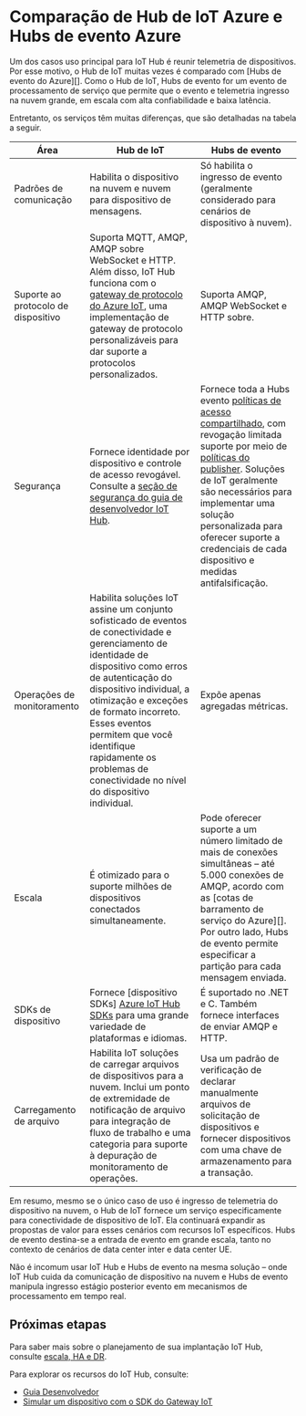 <properties
 pageTitle="Comparar o Azure Hub IoT aos Hubs de evento Azure | Microsoft Azure"
 description="Uma comparação dos serviços do Azure IoT Hub e Hubs de evento do Azure realce diferenças funcionais e casos de uso."
 services="iot-hub"
 documentationCenter=""
 authors="fsautomata"
 manager="timlt"
 editor=""/>

<tags
 ms.service="iot-hub"
 ms.devlang="na"
 ms.topic="article"
 ms.tgt_pltfrm="na"
 ms.workload="na"
 ms.date="06/06/2016"
 ms.author="elioda"/>

# <a name="comparison-of-azure-iot-hub-and-azure-event-hubs"></a>Comparação de Hub de IoT Azure e Hubs de evento Azure

Um dos casos uso principal para IoT Hub é reunir telemetria de dispositivos. Por esse motivo, o Hub de IoT muitas vezes é comparado com [Hubs de evento do Azure][]. Como o Hub de IoT, Hubs de evento for um evento de processamento de serviço que permite que o evento e telemetria ingresso na nuvem grande, em escala com alta confiabilidade e baixa latência.

Entretanto, os serviços têm muitas diferenças, que são detalhadas na tabela a seguir.

| Área | Hub de IoT | Hubs de evento |
| ---- | ------- | ---------- |
| Padrões de comunicação | Habilita o dispositivo na nuvem e nuvem para dispositivo de mensagens. | Só habilita o ingresso de evento (geralmente considerado para cenários de dispositivo à nuvem). |
| Suporte ao protocolo de dispositivo | Suporta MQTT, AMQP, AMQP sobre WebSocket e HTTP. Além disso, IoT Hub funciona com o [gateway de protocolo do Azure IoT][lnk-azure-protocol-gateway], uma implementação de gateway de protocolo personalizáveis para dar suporte a protocolos personalizados. | Suporta AMQP, AMQP WebSocket e HTTP sobre. |
| Segurança | Fornece identidade por dispositivo e controle de acesso revogável. Consulte a [seção de segurança do guia de desenvolvedor IoT Hub]. | Fornece toda a Hubs evento [políticas de acesso compartilhado][Event Hubs - security], com revogação limitada suporte por meio de [políticas do publisher][Event Hubs publisher policies]. Soluções de IoT geralmente são necessários para implementar uma solução personalizada para oferecer suporte a credenciais de cada dispositivo e medidas antifalsificação. |
| Operações de monitoramento | Habilita soluções IoT assine um conjunto sofisticado de eventos de conectividade e gerenciamento de identidade de dispositivo como erros de autenticação do dispositivo individual, a otimização e exceções de formato incorreto. Esses eventos permitem que você identifique rapidamente os problemas de conectividade no nível do dispositivo individual. | Expõe apenas agregadas métricas. |
| Escala | É otimizado para o suporte milhões de dispositivos conectados simultaneamente. | Pode oferecer suporte a um número limitado de mais de conexões simultâneas – até 5.000 conexões de AMQP, acordo com as [cotas de barramento de serviço do Azure][]. Por outro lado, Hubs de evento permite especificar a partição para cada mensagem enviada. |
| SDKs de dispositivo | Fornece [dispositivo SDKs] [ Azure IoT Hub SDKs] para uma grande variedade de plataformas e idiomas. | É suportado no .NET e C. Também fornece interfaces de enviar AMQP e HTTP. |
| Carregamento de arquivo | Habilita IoT soluções de carregar arquivos de dispositivos para a nuvem. Inclui um ponto de extremidade de notificação de arquivo para integração de fluxo de trabalho e uma categoria para suporte à depuração de monitoramento de operações. | Usa um padrão de verificação de declarar manualmente arquivos de solicitação de dispositivos e fornecer dispositivos com uma chave de armazenamento para a transação. |

Em resumo, mesmo se o único caso de uso é ingresso de telemetria do dispositivo na nuvem, o Hub de IoT fornece um serviço especificamente para conectividade de dispositivo de IoT. Ela continuará expandir as propostas de valor para esses cenários com recursos IoT específicos. Hubs de evento destina-se a entrada de evento em grande escala, tanto no contexto de cenários de data center inter e data center UE.

Não é incomum usar IoT Hub e Hubs de evento na mesma solução – onde IoT Hub cuida da comunicação de dispositivo na nuvem e Hubs de evento manipula ingresso estágio posterior evento em mecanismos de processamento em tempo real.

## <a name="next-steps"></a>Próximas etapas

Para saber mais sobre o planejamento de sua implantação IoT Hub, consulte [escala, HA e DR][lnk-scaling].

Para explorar os recursos do IoT Hub, consulte:

- [Guia Desenvolvedor][lnk-devguide]
- [Simular um dispositivo com o SDK do Gateway IoT][lnk-gateway]

[Hubs de evento Azure]: ../event-hubs/event-hubs-what-is-event-hubs.md
[Seção de segurança do guia de desenvolvedor IoT Hub]: iot-hub-devguide-security.md
[Event Hubs - security]: ../event-hubs/event-hubs-authentication-and-security-model-overview.md
[Event Hubs publisher policies]: ../event-hubs/event-hubs-overview.md#common-publisher-tasks
[Azure cotas de barramento de serviço]: ../service-bus-messaging/service-bus-quotas.md
[Azure IoT Hub SDKs]: https://github.com/Azure/azure-iot-sdks/blob/master/readme.md
[lnk-azure-protocol-gateway]: iot-hub-protocol-gateway.md

[lnk-scaling]: iot-hub-scaling.md
[lnk-devguide]: iot-hub-devguide.md
[lnk-gateway]: iot-hub-linux-gateway-sdk-simulated-device.md
